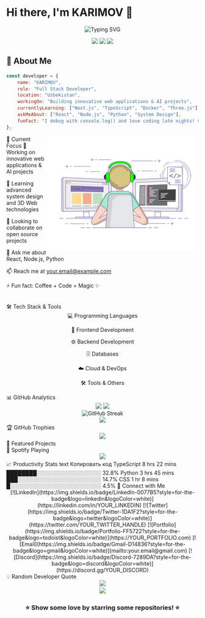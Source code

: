 # Hi there, I'm KARIMOV 👋

<div align="center">
  <img src="https://readme-typing-svg.herokuapp.com?font=Fira+Code&pause=1000&color=2196F3&center=true&vCenter=true&width=435&lines=Full+Stack+Developer;AI+&+3D+Web+Mutaxassisi;Open+Source+Contributor;Always+Learning+New+Things" alt="Typing SVG" />
</div>

<p align="center">
  <img src="https://komarev.com/ghpvc/?username=YOUR_USERNAME&color=blueviolet&style=flat-square&label=Profile+Views" />
  <img src="https://img.shields.io/github/followers/YOUR_USERNAME?style=flat-square&color=blue" />
  <img src="https://img.shields.io/badge/Focus-Full%20Stack%20Development-brightgreen" />
</p>

## 🚀 About Me

```javascript
const developer = {
    name: "KARIMOV",
    role: "Full Stack Developer",
    location: "Uzbekistan",
    workingOn: "Building innovative web applications & AI projects",
    currentlyLearning: ["Next.js", "TypeScript", "Docker", "Three.js"],
    askMeAbout: ["React", "Node.js", "Python", "System Design"],
    funFact: "I debug with console.log() and love coding late nights! 😄"
};
```
<img align="right" alt="Coding" width="400" src="https://raw.githubusercontent.com/devSouvik/devSouvik/master/gif3.gif">
🎯 Current Focus
🔭 Working on innovative web applications & AI projects

🌱 Learning advanced system design and 3D Web technologies

👯 Looking to collaborate on open source projects

💬 Ask me about React, Node.js, Python

📫 Reach me at your.email@example.com

⚡ Fun fact: Coffee + Code = Magic ✨

<br clear="both">
🛠️ Tech Stack & Tools
<div align="center">
💻 Programming Languages






🎨 Frontend Development







⚙️ Backend Development






🗄️ Databases





☁️ Cloud & DevOps





🛠️ Tools & Others





</div>
📊 GitHub Analytics
<div align="center"> <img height="180em" src="https://github-readme-stats.vercel.app/api?username=YOUR_USERNAME&show_icons=true&theme=tokyonight&include_all_commits=true&count_private=true"/> <img height="180em" src="https://github-readme-stats.vercel.app/api/top-langs/?username=YOUR_USERNAME&layout=compact&langs_count=7&theme=tokyonight"/> </div> <div align="center"> <img src="https://github-readme-streak-stats.herokuapp.com/?user=YOUR_USERNAME&theme=tokyonight" alt="GitHub Streak" /> </div> <div align="center"> <img src="https://github-readme-activity-graph.vercel.app/graph?username=YOUR_USERNAME&theme=tokyo-night&bg_color=1a1b27&color=be90f2&line=73daca&point=f9e2af&area=true&hide_border=true" /> </div>
🏆 GitHub Trophies
<div align="center"> <img src="https://github-profile-trophy.vercel.app/?username=devskarimE&theme=tokyonight&no-frame=true&no-bg=true&margin-w=4" /> </div>
💼 Featured Projects
<div align="center">


</div>
🎵 Spotify Playing
<div align="center"> <img src="https://spotify-recently-played-readme.vercel.app/api?user=YOUR_SPOTIFY_USER&unique=true" /> </div>
📈 Productivity Stats
<!--START_SECTION:waka-->
text
Копировать код
TypeScript   8 hrs 22 mins   ████████░░░░░░░░░░░░░░░░░   32.8%
Python       3 hrs 45 mins   ███░░░░░░░░░░░░░░░░░░░░░░   14.7%
CSS          1 hr 8 mins     █░░░░░░░░░░░░░░░░░░░░░░░░    4.5%
<!--END_SECTION:waka-->
🤝 Connect with Me
<div align="center"> [![LinkedIn](https://img.shields.io/badge/LinkedIn-0077B5?style=for-the-badge&logo=linkedin&logoColor=white)](https://linkedin.com/in/YOUR_LINKEDIN) [![Twitter](https://img.shields.io/badge/Twitter-1DA1F2?style=for-the-badge&logo=twitter&logoColor=white)](https://twitter.com/YOUR_TWITTER_HANDLE) [![Portfolio](https://img.shields.io/badge/Portfolio-FF5722?style=for-the-badge&logo=todoist&logoColor=white)](https://YOUR_PORTFOLIO.com) [![Email](https://img.shields.io/badge/Gmail-D14836?style=for-the-badge&logo=gmail&logoColor=white)](mailto:your.email@gmail.com) [![Discord](https://img.shields.io/badge/Discord-7289DA?style=for-the-badge&logo=discord&logoColor=white)](https://discord.gg/YOUR_DISCORD) </div>
💡 Random Developer Quote
<div align="center"> <img src="https://quotes-github-readme.vercel.app/api?type=horizontal&theme=tokyonight" /> </div>
<div align="center"> <img src="https://capsule-render.vercel.app/api?type=waving&color=gradient&height=100&section=footer"/> <h3>⭐ Show some love by starring some repositories! ⭐</h3> </div> 
